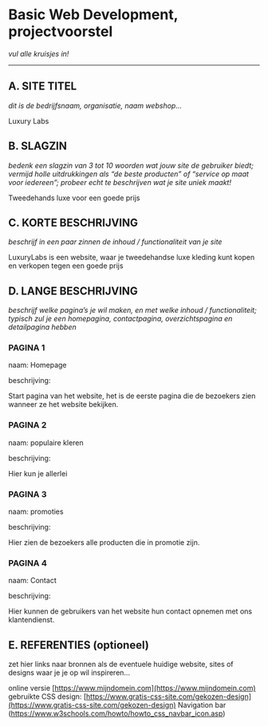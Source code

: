 # Basic Web Development, projectvoorstel

_vul alle kruisjes in!_

---

## A. SITE TITEL
_dit is de bedrijfsnaam, organisatie, naam webshop..._

Luxury Labs

## B. SLAGZIN
_bedenk een slagzin van 3 tot 10 woorden wat jouw site de gebruiker biedt; vermijd holle uitdrukkingen als “de beste producten” of “service op maat voor iedereen”; probeer echt te beschrijven wat je site uniek maakt!_

Tweedehands luxe voor een goede prijs

## C. KORTE BESCHRIJVING 
_beschrijf in een paar zinnen de inhoud / functionaliteit van je site_

LuxuryLabs is een website, waar je tweedehandse luxe kleding kunt kopen en verkopen tegen een goede prijs

## D. LANGE BESCHRIJVING    
_beschrijf welke pagina’s je wil maken, en met welke inhoud / functionaliteit; typisch zul je een homepagina, contactpagina, overzichtspagina en detailpagina hebben_



### PAGINA 1 
naam: Homepage 

beschrijving:

Start pagina van het website, het is de eerste pagina die de bezoekers zien wanneer ze het website bekijken.

### PAGINA 2
naam: populaire kleren

beschrijving:

Hier kun je allerlei

### PAGINA 3
naam: promoties 

beschrijving:

Hier zien de bezoekers alle producten die in promotie zijn.

### PAGINA 4
naam: Contact

beschrijving:

Hier kunnen de gebruikers van het website hun contact opnemen met ons klantendienst.

## E. REFERENTIES (optioneel) 
zet hier links naar bronnen als de eventuele huidige website, sites of designs waar je je op wil inspireren... 

online versie [https://www.mijndomein.com](https://www.mijndomein.com)  
gebruikte CSS design: [https://www.gratis-css-site.com/gekozen-design](https://www.gratis-css-site.com/gekozen-design) 
Navigation bar (https://www.w3schools.com/howto/howto_css_navbar_icon.asp) 

